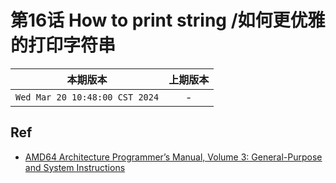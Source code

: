 # 第16话 How to print string /如何更优雅的打印字符串

|本期版本|上期版本
|:---:|:---:|
`Wed Mar 20 10:48:00 CST 2024` | -

## Ref

* [AMD64 Architecture Programmer’s Manual, Volume 3: General-Purpose and System Instructions](https://www.amd.com/system/files/TechDocs/24594.pdf)
